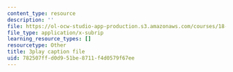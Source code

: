 ```yaml
---
content_type: resource
description: ''
file: https://ol-ocw-studio-app-production.s3.amazonaws.com/courses/18-01sc-single-variable-calculus-fall-2010/782507ffd0d951be8711f4d0579f67ee_hjZhPczMkL4.vtt
file_type: application/x-subrip
learning_resource_types: []
resourcetype: Other
title: 3play caption file
uid: 782507ff-d0d9-51be-8711-f4d0579f67ee
---
```

